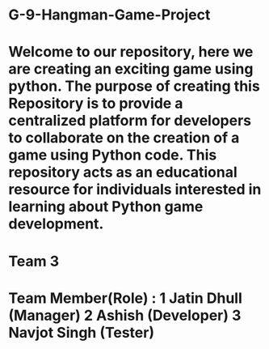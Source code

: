 # G-9-Hangman-Game-Project
Welcome to our repository, here we are creating an exciting game using python. The purpose of creating this Repository is to provide a centralized platform for developers to collaborate on the creation of a game using Python code. This repository acts as an educational resource for individuals interested in learning about Python game development. 
=============================
Team 3
=============================
Team Member(Role) :
1 Jatin Dhull (Manager)
2 Ashish (Developer)
3 Navjot Singh (Tester)
=============================

